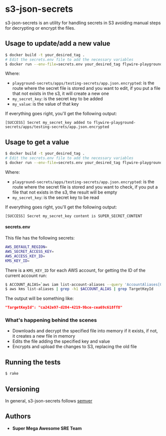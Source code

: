 # s3-json-secrets

s3-json-secrets is an utility for handling secrets in S3 avoiding manual steps for decrypting or encrypt the files.

## Usage to update/add a new value

```bash
$ docker build -t your_desired_tag .
# Edit the secrets.env file to add the necessary variables
$ docker run --env-file=secrets.env your_desired_tag flywire-playground-secrets/apps/testing-secrets/app.json.encrypted my_secret_key my_value
```

Where:

* `playground-secrets/apps/testing-secrets/app.json.encrypted`: is the route where the secret file is stored and you want to edit, if you put a file that not exists in the s3, it will create a new one
* `my_secret_key`: is the secret key to be added
* `my_value`: is the value of that key

If everything goes right, you'll get the following output:

```text
[SUCCESS] Secret my_secret_key added to flywire-playground-secrets/apps/testing-secrets/app.json.encrypted
```


## Usage to get a value

```bash
$ docker build -t your_desired_tag .
# Edit the secrets.env file to add the necessary variables
$ docker run --env-file=secrets.env your_desired_tag flywire-playground-secrets/apps/testing-secrets/app.json.encrypted my_secret_key
```

Where:

* `playground-secrets/apps/testing-secrets/app.json.encrypted`: is the route where the secret file is stored and you want to check, if you put a file that not exists in the s3, the result will be empty
* `my_secret_key`: is the secret key to be read


If everything goes right, you'll get the following output:

```text
[SUCCESS] Secret my_secret_key content is SUPER_SECRET_CONTENT
```


#### secrets.env

This file has the following secrets:

```bash
AWS_DEFAULT_REGION=
AWS_SECRET_ACCESS_KEY=
AWS_ACCESS_KEY_ID=
KMS_KEY_ID=
```

There is a `KMS_KEY_ID` for each AWS account, for getting the ID of the current account run:

```bash
$ ACCOUNT_ALIAS=`aws iam list-account-aliases --query 'AccountAliases[0]' --output text`
$ aws kms list-aliases | grep -h1 $ACCOUNT_ALIAS | grep TargetKeyId
```

The output will be something like:
```json
"TargetKeyId": "ca242e97-d284-4219-9bce-cea69c618ff8"
```

### What's happening behind the scenes

* Downloads and decrypt the specified file into memory if it exists, if not, it creates a new file in memory
* Edits the file adding the specified key and value
* Encrypts and upload the changes to S3, replacing the old file

## Running the tests

```bash
$ rake
```

## Versioning

In general, s3-json-secrets follows [semver](https://semver.org/)

## Authors

* **Super Mega Awesome SRE Team**
